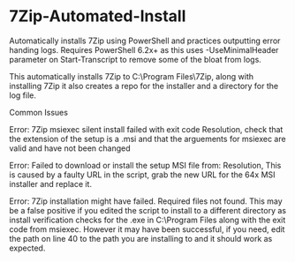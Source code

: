 # 7Zip-Automated-Install
Automatically installs 7Zip using PowerShell and practices outputting error handing logs. Requires PowerShell 6.2x+ as this uses -UseMinimalHeader parameter on Start-Transcript to remove some of the bloat from logs.

This automatically installs 7Zip to C:\Program Files\7Zip, along with installing 7Zip it also creates a repo for the installer and a directory for the log file. 


Common Issues 

Error: 7Zip msiexec silent install failed with exit code
Resolution, check that the extension of the setup is a .msi and that the arguements for msiexec are valid and have not been changed 

Error: Failed to download or install the setup MSI file from:
Resolution, This is caused by a faulty URL in the script, grab the new URL for the 64x MSI installer and replace it. 

Error: 7Zip installation might have failed. Required files not found.
This may be a false positive if you edited the script to install to a different directory as install verification checks for the .exe in C:\Program Files along with the exit code from msiexec. However it may have been successful, if you need, edit the path on line 40 to the path you are installing to and it should work as expected.
